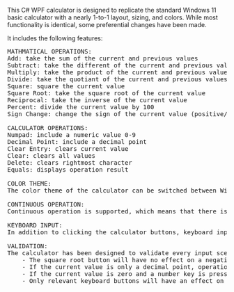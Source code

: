 This C# WPF calculator is designed to replicate the standard Windows 11 basic calculator with a nearly 1-to-1 layout, sizing, and colors. While most functionality is identical, some preferential changes have been made.

It includes the following features:
<pre>
MATHMATICAL OPERATIONS:
Add: take the sum of the current and previous values
Subtract: take the different of the current and previous values
Multiply: take the product of the current and previous values
Divide: take the quotiant of the current and previous values
Square: square the current value
Square Root: take the square root of the current value
Reciprocal: take the inverse of the current value
Percent: divide the current value by 100
Sign Change: change the sign of the current value (positive/negative)

CALCULATOR OPERATIONS:
Numpad: include a numeric value 0-9
Decimal Point: include a decimal point
Clear Entry: clears current value
Clear: clears all values
Delete: clears rightmost character
Equals: displays operation result

COLOR THEME:
The color theme of the calculator can be switched between Windows light (default) and dark theme.

CONTINUOUS OPERATION:
Continuous operation is supported, which means that there is no need to press "equals" between calculations. Additional operations will automatically complete previous operations before continuing.

KEYBOARD INPUT:
In addition to clicking the calculator buttons, keyboard input is also supported for non-numpad keys: 0-9, ., +, -, *, /, %, =, Enter, Backspace, and Delete.

VALIDATION:
The calculator has been designed to validate every input scenario. Examples include:
	- The square root button will have no effect on a negative value.
	- If the current value is only a decimal point, operations will not be executed.
	- If the current value is zero and a number key is pressed, the 0 will be replaced by the number rather than added to it. For example, pressing "5" will display "5" instead of "05".
	- Only relevant keyboard buttons will have an effect on the calculator input.
</pre>
